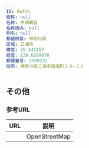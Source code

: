 ```yaml
---
ID: Fw7nh
総称: null
名称: 牛頭観音
名称読み: null
別名: null
都道府県: 神奈川県
区域: 三浦市
緯度: 35.141157
経度: 139.6280678
郵便番号: 2380232
住所: 神奈川県三浦市晴海町１９−３１
---
```


## その他

### 参考URL

| URL | 説明          |
| --- | ------------- |
|     | OpenStreetMap |
